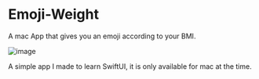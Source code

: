 # Emoji-Weight
A mac App that gives you an emoji according to your BMI.

![image](https://user-images.githubusercontent.com/67048449/175757477-a72f5e03-5d76-43c7-80fd-ad26b382fc7b.png)

A simple app I made to learn SwiftUI, it is only available for mac at the time.

